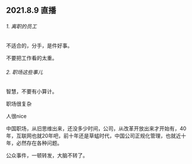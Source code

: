 ## 2021.8.9 直播

###### 1. 离职的员工

不适合的，分手，是件好事。

不要把工作看的太重。



###### 2. 职场这些事儿

智慧，不要有小算计。

职场很复杂

人很nice

中国职场，从旧思维出来，还没多少时间，公司，从改革开放出来才开始有，40年，互联网也就20年吧，前十年还是草蜢时代，中国公司正规化管理，也就近十年，必然存在各种问题。

公众事件，一顿转发，大脑不转了。


